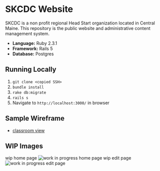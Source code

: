 # SKCDC Website

SKCDC is a non profit regional Head Start organization located in Central Maine. This repository is the public website and administrative content management system.

  - **Language:** Ruby 2.3.1
  - **Framework:** Rails 5
  - **Database:** Postgres

## Running Locally
  1. ```git clone <copied SSH>```
  2. ```bundle install```
  3. ```rake db:migrate```
  4. ```rails s```
  5. Navigate to ```http://localhost:3000/``` in browser

## Sample Wireframe
- [classroom view](https://wireframe.cc/8XTt3C)

## WIP Images
wip home page
![work in progress home page](https://farm5.staticflickr.com/4377/36471161483_99d87782f8_b.jpg)
wip edit page
![work in progress edit page](https://farm5.staticflickr.com/4387/36471158883_d3f56fd123_b.jpg)
